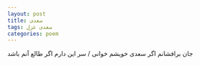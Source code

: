 ```yaml
---
layout: post
title: سعدی
tags: سعدی غزل
categories: poem
---
```


جان برافشانم اگر سعدی خویشم خوانی / سر این دارم اگر طالع آنم باشد

